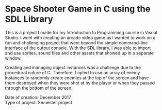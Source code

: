 # Space Shooter Game in C using the SDL Library

This is a project I made for my Introduction to Programming course in Visual Studio. I went with creating an arcade video game as I wanted to work on a fun and challenging project that went beyond the simple command-line interface of the output console. With the SDL library, I was able to import and use sprites, sound files and other assets that showed up in a separate window.

Creating and managing object instances was a challenge due to the procedural nature of C. Therefore, I opted to use an array of enemy instances to randomly create enemies at the top of the screen and have them destroyed when they were shot at by the player or when they passed through the bottom of the screen.

Date of creation: December 2017  
Type of project: Semester project
